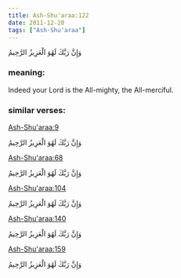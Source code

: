 ```yaml
---
title: Ash-Shu'araa:122
date: 2011-12-20
tags: ["Ash-Shu'araa"]
---
```

وَإِنَّ رَبَّكَ لَهُوَ الْعَزِيزُ الرَّحِيمُ
### meaning: 
Indeed your Lord is the All-mighty, the All-merciful.
### similar verses: 

[Ash-Shu'araa:9](/26/9)

وَإِنَّ رَبَّكَ لَهُوَ الْعَزِيزُ الرَّحِيمُ

[Ash-Shu'araa:68](/26/68)

وَإِنَّ رَبَّكَ لَهُوَ الْعَزِيزُ الرَّحِيمُ

[Ash-Shu'araa:104](/26/104)

وَإِنَّ رَبَّكَ لَهُوَ الْعَزِيزُ الرَّحِيمُ

[Ash-Shu'araa:140](/26/140)

وَإِنَّ رَبَّكَ لَهُوَ الْعَزِيزُ الرَّحِيمُ

[Ash-Shu'araa:159](/26/159)

وَإِنَّ رَبَّكَ لَهُوَ الْعَزِيزُ الرَّحِيمُ
